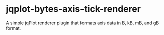# jqplot-bytes-axis-tick-renderer
A simple jqPlot renderer plugin that formats axis data in B, kB, mB, and gB format.
